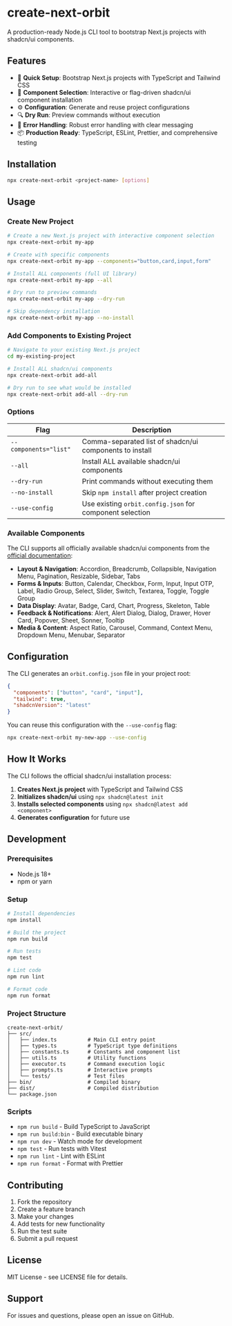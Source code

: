 # create-next-orbit

A production-ready Node.js CLI tool to bootstrap Next.js projects with shadcn/ui components.

## Features

- 🚀 **Quick Setup**: Bootstrap Next.js projects with TypeScript and Tailwind CSS
- 🎨 **Component Selection**: Interactive or flag-driven shadcn/ui component installation
- ⚙️ **Configuration**: Generate and reuse project configurations
- 🔍 **Dry Run**: Preview commands without execution
- 🎯 **Error Handling**: Robust error handling with clear messaging
- 📦 **Production Ready**: TypeScript, ESLint, Prettier, and comprehensive testing

## Installation

```bash
npx create-next-orbit <project-name> [options]
```

## Usage

### Create New Project

```bash
# Create a new Next.js project with interactive component selection
npx create-next-orbit my-app

# Create with specific components
npx create-next-orbit my-app --components="button,card,input,form"

# Install ALL components (full UI library)
npx create-next-orbit my-app --all

# Dry run to preview commands
npx create-next-orbit my-app --dry-run

# Skip dependency installation
npx create-next-orbit my-app --no-install
```

### Add Components to Existing Project

```bash
# Navigate to your existing Next.js project
cd my-existing-project

# Install ALL shadcn/ui components
npx create-next-orbit add-all

# Dry run to see what would be installed
npx create-next-orbit add-all --dry-run
```

### Options

| Flag | Description |
|------|-------------|
| `--components="list"` | Comma-separated list of shadcn/ui components to install |
| `--all` | Install ALL available shadcn/ui components |
| `--dry-run` | Print commands without executing them |
| `--no-install` | Skip `npm install` after project creation |
| `--use-config` | Use existing `orbit.config.json` for component selection |

### Available Components

The CLI supports all officially available shadcn/ui components from the [official documentation](https://ui.shadcn.com/docs/installation/next):

- **Layout & Navigation**: Accordion, Breadcrumb, Collapsible, Navigation Menu, Pagination, Resizable, Sidebar, Tabs
- **Forms & Inputs**: Button, Calendar, Checkbox, Form, Input, Input OTP, Label, Radio Group, Select, Slider, Switch, Textarea, Toggle, Toggle Group
- **Data Display**: Avatar, Badge, Card, Chart, Progress, Skeleton, Table
- **Feedback & Notifications**: Alert, Alert Dialog, Dialog, Drawer, Hover Card, Popover, Sheet, Sonner, Tooltip
- **Media & Content**: Aspect Ratio, Carousel, Command, Context Menu, Dropdown Menu, Menubar, Separator

## Configuration

The CLI generates an `orbit.config.json` file in your project root:

```json
{
  "components": ["button", "card", "input"],
  "tailwind": true,
  "shadcnVersion": "latest"
}
```

You can reuse this configuration with the `--use-config` flag:

```bash
npx create-next-orbit my-new-app --use-config
```

## How It Works

The CLI follows the official shadcn/ui installation process:

1. **Creates Next.js project** with TypeScript and Tailwind CSS
2. **Initializes shadcn/ui** using `npx shadcn@latest init`
3. **Installs selected components** using `npx shadcn@latest add <component>`
4. **Generates configuration** for future use

## Development

### Prerequisites

- Node.js 18+
- npm or yarn

### Setup

```bash
# Install dependencies
npm install

# Build the project
npm run build

# Run tests
npm test

# Lint code
npm run lint

# Format code
npm run format
```

### Project Structure

```
create-next-orbit/
├── src/
│   ├── index.ts          # Main CLI entry point
│   ├── types.ts          # TypeScript type definitions
│   ├── constants.ts      # Constants and component list
│   ├── utils.ts          # Utility functions
│   ├── executor.ts       # Command execution logic
│   ├── prompts.ts        # Interactive prompts
│   └── tests/            # Test files
├── bin/                  # Compiled binary
├── dist/                 # Compiled distribution
└── package.json
```

### Scripts

- `npm run build` - Build TypeScript to JavaScript
- `npm run build:bin` - Build executable binary
- `npm run dev` - Watch mode for development
- `npm test` - Run tests with Vitest
- `npm run lint` - Lint with ESLint
- `npm run format` - Format with Prettier

## Contributing

1. Fork the repository
2. Create a feature branch
3. Make your changes
4. Add tests for new functionality
5. Run the test suite
6. Submit a pull request

## License

MIT License - see LICENSE file for details.

## Support

For issues and questions, please open an issue on GitHub. 